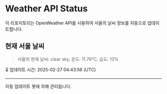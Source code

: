 
# Weather API Status

이 리포지토리는 OpenWeather API를 사용하여 서울의 날씨 정보를 자동으로 업데이트합니다.

## 현재 서울 날씨
> 서울의 현재 날씨: clear sky, 온도: 11.76°C, 습도: 13%

⏳ 업데이트 시간: 2025-02-27 04:43:56 (UTC)

---
자동 업데이트 봇에 의해 관리됩니다.
